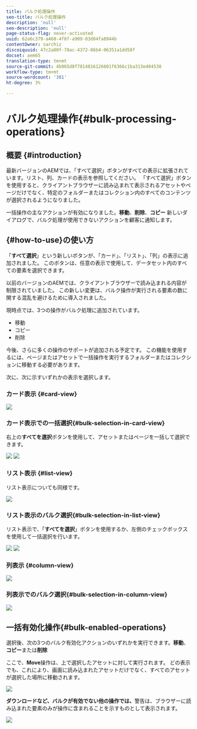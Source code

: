 ```yaml
---
title: バルク処理操作
seo-title: バルク処理操作
description: 'null'
seo-description: 'null'
page-status-flag: never-activated
uuid: 62a6c379-a460-4f8f-a909-03d04fa8944b
contentOwner: sarchiz
discoiquuid: 47c2a80f-78ac-4372-86b4-06351a1dd58f
docset: aem65
translation-type: tm+mt
source-git-commit: 4b965d8f7814816126601f6366c1ba313e404538
workflow-type: tm+mt
source-wordcount: '381'
ht-degree: 3%

---
```



# バルク処理操作{#bulk-processing-operations}

## 概要 {#introduction}

最新バージョンのAEMでは、「すべて選択」ボタンがすべての表示に拡張されています。リスト、列、カードの表示を参照してください。 「すべて選択」ボタンを使用すると、クライアントブラウザーに読み込まれて表示されるアセットやページだけでなく、特定のフォルダーまたはコレクション内のすべてのコンテンツが選択されるようになりました。

一括操作の主なアクションが有効になりました。**移動**、**削除**、**コピー** 新しいダイアログで、バルク処理が使用できないアクションを顧客に通知します。

## {#how-to-use}の使い方

「**すべて選択**」という新しいボタンが、「カード」、「リスト」、「列」の表示に追加されました。 このボタンは、任意の表示で使用して、データセット内のすべての要素を選択できます。

以前のバージョンのAEMでは、クライアントブラウザーで読み込まれる内容が制限されていました。 この新しい変更は、バルク操作が実行される要素の数に関する混乱を避けるために導入されました。

現時点では、3つの操作がバルク処理に追加されています。

* 移動
* コピー
* 削除

今後、さらに多くの操作のサポートが追加される予定です。
この機能を使用するには、ページまたはアセットで一括操作を実行するフォルダーまたはコレクションに移動する必要があります。

次に、次に示すいずれかの表示を選択します。

### カード表示 {#card-view}

![](assets/unu.png)

### カード表示での一括選択{#bulk-selection-in-card-view}

右上の&#x200B;**すべてを選択**&#x200B;ボタンを使用して、アセットまたはページを一括して選択できます。

![](assets/doi.png) ![](assets/trei.png)

### リスト表示 {#list-view}

リスト表示についても同様です。

![](assets/patru_modified.png)

### リスト表示のバルク選択{#bulk-selection-in-list-view}

リスト表示で、「**すべてを選択**」ボタンを使用するか、左側のチェックボックスを使用して一括選択を行います。

![](assets/cinci.png) ![](assets/sase.png)

### 列表示 {#column-view}

![](assets/sapte.png)

### 列表示でのバルク選択{#bulk-selection-in-column-view}

![](assets/opt.png)

## 一括有効化操作{#bulk-enabled-operations}

選択後、次の3つのバルク有効化アクションのいずれかを実行できます。**移動**、**コピー**&#x200B;または&#x200B;**削除**

ここで、**Move**&#x200B;操作は、上で選択したアセットに対して実行されます。 どの表示でも、これにより、画面に読み込まれたアセットだけでなく、すべてのアセットが選択した場所に移動されます。

![](assets/noua.png)

**ダウンロードなど、バルクが有効でない他の操作では、**&#x200B;警告は、ブラウザーに読み込まれた要素のみが操作に含まれることを示すものとして表示されます。

![](assets/zece.png)
